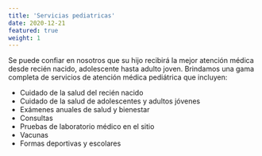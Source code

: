 ```yaml
---
title: 'Servicias pediatricas'
date: 2020-12-21
featured: true
weight: 1
---
```


Se puede confiar en nosotros que su hijo recibirá la mejor atención médica desde recién nacido, adolescente hasta adulto joven. Brindamos una gama completa de servicios de atención médica pediátrica que incluyen:

- Cuidado de la salud del recién nacido
- Cuidado de la salud de adolescentes y adultos jóvenes
- Exámenes anuales de salud y bienestar
- Consultas
- Pruebas de laboratorio médico en el sitio
- Vacunas
- Formas deportivas y escolares
